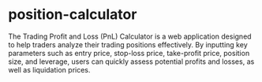 # position-calculator
The Trading Profit and Loss (PnL) Calculator is a web application designed to help traders analyze their trading positions effectively. By inputting key parameters such as entry price, stop-loss price, take-profit price, position size, and leverage, users can quickly assess potential profits and losses, as well as liquidation prices.
